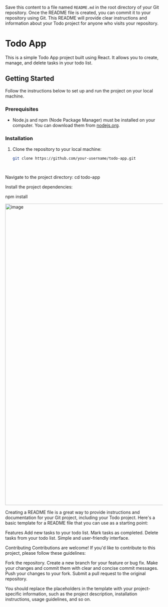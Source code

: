 Save this content to a file named `README.md` in the root directory of your Git repository. Once the README file is created, you can commit it to your repository using Git. This README will provide clear instructions and information about your Todo project for anyone who visits your repository.


# Todo App

This is a simple Todo App project built using React. It allows you to create, manage, and delete tasks in your todo list.

## Getting Started

Follow the instructions below to set up and run the project on your local machine.

### Prerequisites

- Node.js and npm (Node Package Manager) must be installed on your computer. You can download them from [nodejs.org](https://nodejs.org/).

### Installation

1. Clone the repository to your local machine:

   ```bash
   git clone https://github.com/your-username/todo-app.git

  
Navigate to the project directory:
cd todo-app

Install the project dependencies:

npm install

<img width="960" alt="image" src="https://github.com/mks07manish/my_todo_app/assets/66217184/baf0e2fb-de6f-4990-a7ca-8cb800aabf70">

Creating a README file is a great way to provide instructions and documentation for your Git project, including your Todo project. Here's a basic template for a README file that you can use as a starting point:

Features
Add new tasks to your todo list.
Mark tasks as completed.
Delete tasks from your todo list.
Simple and user-friendly interface.

Contributing
Contributions are welcome! If you'd like to contribute to this project, please follow these guidelines:

Fork the repository.
Create a new branch for your feature or bug fix.
Make your changes and commit them with clear and concise commit messages.
Push your changes to your fork.
Submit a pull request to the original repository.

You should replace the placeholders in the template with your project-specific information, such as the project description, installation instructions, usage guidelines, and so on.



